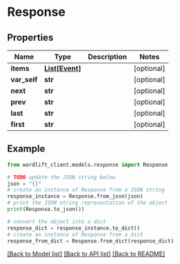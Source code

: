 # Response


## Properties

Name | Type | Description | Notes
------------ | ------------- | ------------- | -------------
**items** | [**List[Event]**](Event.md) |  | [optional] 
**var_self** | **str** |  | [optional] 
**next** | **str** |  | [optional] 
**prev** | **str** |  | [optional] 
**last** | **str** |  | [optional] 
**first** | **str** |  | [optional] 

## Example

```python
from wordlift_client.models.response import Response

# TODO update the JSON string below
json = "{}"
# create an instance of Response from a JSON string
response_instance = Response.from_json(json)
# print the JSON string representation of the object
print(Response.to_json())

# convert the object into a dict
response_dict = response_instance.to_dict()
# create an instance of Response from a dict
response_from_dict = Response.from_dict(response_dict)
```
[[Back to Model list]](../README.md#documentation-for-models) [[Back to API list]](../README.md#documentation-for-api-endpoints) [[Back to README]](../README.md)



